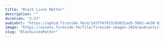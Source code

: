```yaml
---
title: "Black Lives Matter"
description: ""
duration: "3:23"
audioUrl: "https://aphid.fireside.fm/d/1437767933/65632ad5-59b2-4e30-82d1-13845dce07dd/f5c6bef2-7583-4d57-a2f2-1b2648307a8c.mp3"
image: "https://assets.fireside.fm/file/fireside-images-2024/podcasts/images/6/65632ad5-59b2-4e30-82d1-13845dce07dd/episodes/f/f5c6bef2-7583-4d57-a2f2-1b2648307a8c/cover.jpg?v=1"
slug: "BlackLivesMatter"
---
```


